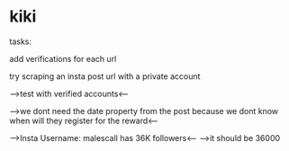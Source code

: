 # kiki

tasks:

add verifications for each url

try scraping an insta post url with a private account

-->test with verified accounts<--

-->we dont need the date property from the post because we dont know when will they register for the reward<--

-->Insta Username: malescall has 36K followers<-- -->it should be 36000
